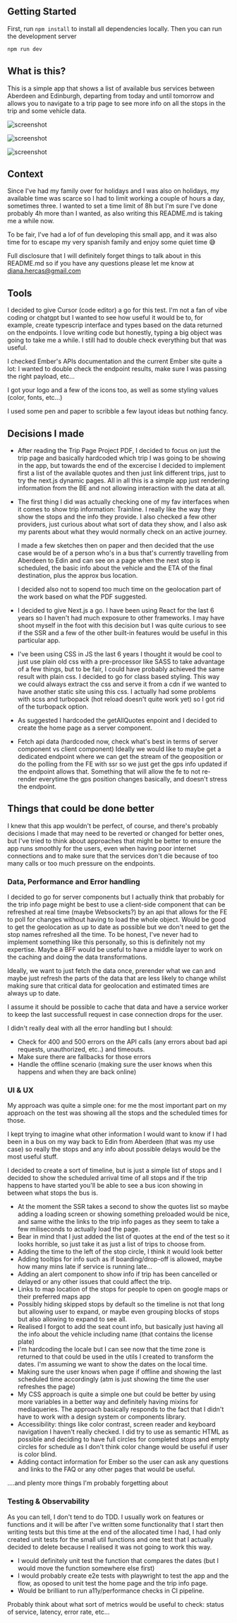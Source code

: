 ## Getting Started

First, run `npm install` to install all dependencies locally.
Then you can run the development server

```bash
npm run dev
```

## What is this?

This is a simple app that shows a list of available bus services between Aberdeen and Edinburgh, departing from today and until tomorrow and allows you to navigate to a trip page to see more info on all the stops in the trip and some vehicle data.

![screenshot](github/quotes-page.png)

![screenshot](github/scheduled-trip-page.png)

![screenshot](github/active-trip-page.png)

## Context

Since I've had my family over for holidays and I was also on holidays, my available time was scarce so I had to limit working a couple of hours a day, sometimes three.
I wanted to set a time limit of 8h but I'm sure I've done probably 4h more than I wanted, as also writing this README.md is taking me a while now.

To be fair, I've had a lof of fun developing this small app, and it was also time for to escape my very spanish family and enjoy some quiet time 😅

Full disclosure that I will definitely forget things to talk about in this README.md so if you have any questions please let me know at diana.hercas@gmail.com

## Tools

I decided to give Cursor (code editor) a go for this test. I'm not a fan of vibe coding or chatgpt but I wanted to see how useful it would be to, for example, create typescrip interface and types based on the data returned on the endpoints. I love writing code but honestly, typing a big object was going to take me a while. I still had to double check everything but that was useful.

I checked Ember's APIs documentation and the current Ember site quite a lot: I wanted to double check the endpoint results, make sure I was passing the right payload, etc...

I got your logo and a few of the icons too, as well as some styling values (color, fonts, etc...)

I used some pen and paper to scribble a few layout ideas but nothing fancy.

## Decisions I made

- After reading the Trip Page Project PDF, I decided to focus on just the trip page and basically hardcoded which trip I was going to be showing in the app, but towards the end of the excercise I decided to implement first a list of the available quotes and then just link different trips, just to try the next.js dynamic pages.
  All in all this is a simple app just rendering information from the BE and not allowing interaction with the data at all.

- The first thing I did was actually checking one of my fav interfaces when it comes to show trip information: Trainline. I really like the way they show the stops and the info they provide. I also checked a few other providers, just curious about what sort of data they show, and I also ask my parents about what they would normally check on an active journey.

  I made a few sketches then on paper and then decided that the use case would be of a person who's in a bus that's currently travelling from Aberdeen to Edin and can see on a page when the next stop is scheduled, the basic info about the vehicle and the ETA of the final destination, plus the approx bus location.

  I decided also not to sopend too much time on the geolocation part of the work based on what the PDF suggested.

- I decided to give Next.js a go. I have been using React for the last 6 years so I haven't had much exposure to other frameworks. I may have shoot myself in the foot with this decision but I was quite curious to see if the SSR and a few of the other built-in features would be useful in this particular app.

- I've been using CSS in JS the last 6 years I thought it would be cool to just use plain old css with a pre-processor like SASS to take advantage of a few things, but to be fair, I could have probably achieved the same result with plain css. I decided to go for class based styling. This way we could always extract the css and serve it from a cdn if we wanted to have another static site using this css. I actually had some problems with scss and turbopack (hot reload doesn't quite work yet) so I got rid of the turbopack option.

- As suggested I hardcoded the getAllQuotes enpoint and I decided to create the home page as a server component.

- Fetch api data (hardcoded now, check what's best in terms of server component vs client component) Ideally we would like to maybe get a dedicated endpoint where we can get the stream of the geoposition or do the polling from the FE with ssr so we just get the gps info updated if the endpoint allows that. Something that will allow the fe to not re-render everytime the gps position changes basically, and doesn't stress the endpoint.

## Things that could be done better

I knew that this app wouldn't be perfect, of course, and there's probably decisions I made that may need to be reverted or changed for better ones, but I've tried to think about approaches that might be better to ensure the app runs smoothly for the users, even when having poor internet connections and to make sure that the services don't die because of too many calls or too much pressure on the endpoints.

### Data, Performance and Error handling

I decided to go for server components but I actually think that probably for the trip info page might be best to use a client-side component that can be refreshed at real time (maybe Websockets?) by an api that allows for the FE to poll for changes without having to load the whole object. Would be good to get the geolocation as up to date as possible but we don't need to get the stop names refreshed all the time. To be honest, I've never had to implement something like this personally, so this is definitely not my expertise. Maybe a BFF would be useful to have a middle layer to work on the caching and doing the data transformations.

Ideally, we want to just fetch the data once, prerender what we can and maybe just refresh the parts of the data that are less likely to change whilst making sure that critical data for geolocation and estimated times are always up to date.

I assume it should be possible to cache that data and have a service worker to keep the last successfull request in case connection drops for the user.

I didn't really deal with all the error handling but I should:

- Check for 400 and 500 errors on the API calls (any errors about bad api requests, unauthorized, etc..) and timeouts.
- Make sure there are fallbacks for those errors
- Handle the offline scenario (making sure the user knows when this happens and when they are back online)

### UI & UX

My approach was quite a simple one: for me the most important part on my approach on the test was showing all the stops and the scheduled times for those.

I kept trying to imagine what other information I would want to know if I had been in a bus on my way back to Edin from Aberdeen (that was my use case) so really the stops and any info about possible delays would be the most useful stuff.

I decided to create a sort of timeline, but is just a simple list of stops and I decided to show the scheduled arrival time of all stops and if the trip happens to have started you'll be able to see a bus icon showing in between what stops the bus is.

- At the moment the SSR takes a second to show the quotes list so maybe adding a loading screen or showing something preloaded would be nice, and same withe the links to the trip info pages as they seem to take a few miliseconds to actually load the page.
- Bear in mind that I just added the list of quotes at the end of the test so it looks horrible, so just take it as just a list of trips to choose from.
- Adding the time to the left of the stop circle, I think it would look better
- Adding tooltips for info such as if boarding/drop-off is allowed, maybe how many mins late if service is running late...
- Adding an alert component to show info if trip has been cancelled or delayed or any other issues that could affect the trip.
- Links to map location of the stops for people to open on google maps or their preferred maps app
- Possibly hiding skipped stops by default so the timeline is not that long but allowing user to expand, or maybe even grouping blocks of stops but also allowing to expand to see all.
- Realised I forgot to add the seat count info, but basically just having all the info about the vehicle including name (that contains the license plate)
- I'm hardcoding the locale but I can see now that the time zone is returned to that could be used in the utils I created to transform the dates. I'm assuming we want to show the dates on the local time.
- Making sure the user knows when page if offline and showing the last scheduled time accordingly (atm is just showing the time the user refreshes the page)
- My CSS approach is quite a simple one but could be better by using more variables in a better way and definitely having mixins for mediaqueries. The approach basically responds to the fact that I didn't have to work with a design system or components library.
- Accessibility: things like color contrast, screen reader and keyboard navigation I haven't really checked. I did try to use as semantic HTML as possible and deciding to have full circles for completed stops and empty circles for schedule as I don't think color change would be useful if user is color blind.
- Adding contact information for Ember so the user can ask any questions and links to the FAQ or any other pages that would be useful.

....and plenty more things I'm probably forgetting about

### Testing & Observability

As you can tell, I don't tend to do TDD. I usually work on features or functions and it will be after I've written some functionality that I start then writing tests but this time at the end of the allocated time I had, I had only created unit tests for the small util functions and one test that I actually decided to delete because I realised it was not going to work this way.

- I would definitely unit test the function that compares the dates (but I would move the function somewhere else first)
- I would probably create e2e tests with playwright to test the app and the flow, as oposed to unit test the home page and the trip info page.
- Would be brilliant to run a11y/performance checks in CI pipeline.

Probably think about what sort of metrics would be useful to check: status of service, latency, error rate, etc...
